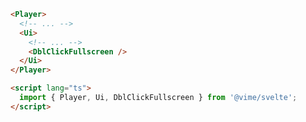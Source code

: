 ```html {5,10} title="example.svelte"
<Player>
  <!-- ... -->
  <Ui>
    <!-- ... -->
    <DblClickFullscreen />
  </Ui>
</Player>

<script lang="ts">
  import { Player, Ui, DblClickFullscreen } from '@vime/svelte';
</script>
```
